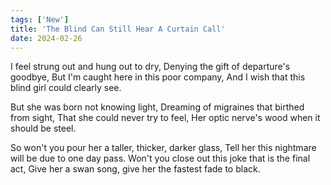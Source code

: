 ```yaml
---
tags: ['New']
title: 'The Blind Can Still Hear A Curtain Call'
date: 2024-02-26
---
```


I feel strung out and hung out to dry,
Denying the gift of departure's goodbye,
But I'm caught here in this poor company,
And I wish that this blind girl could clearly see.

But she was born not knowing light,
Dreaming of migraines that birthed from sight,
That she could never try to feel,
Her optic nerve's wood when it should be steel.

So won't you pour her a taller, thicker, darker glass,
Tell her this nightmare will be due to one day pass.
Won't you close out this joke that is the final act,
Give her a swan song, give her the fastest fade to black.
